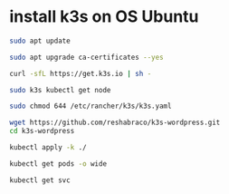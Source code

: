 # install k3s on OS Ubuntu
```bash
sudo apt update
```
```bash
sudo apt upgrade ca-certificates --yes
```
```bash
curl -sfL https://get.k3s.io | sh -
```
```bash
sudo k3s kubectl get node
```
```bash
sudo chmod 644 /etc/rancher/k3s/k3s.yaml
```
```bash
wget https://github.com/reshabraco/k3s-wordpress.git
cd k3s-wordpress
```
```bash
kubectl apply -k ./
```
```bash
kubectl get pods -o wide
```
```bash
kubectl get svc
```

